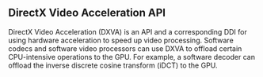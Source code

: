 ## DirectX Video Acceleration API

DirectX Video Acceleration (DXVA) is an API and a corresponding DDI for using
hardware acceleration to speed up video processing. Software codecs and software
video processors can use DXVA to offload certain CPU-intensive operations to the
GPU. For example, a software decoder can offload the inverse discrete cosine
transform (iDCT) to the GPU.

